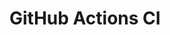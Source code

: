 # GitHub Actions CI























































































































































































































































































































































































































































































































































































































































































































































































































































































































































































































































































































































































































































































































































































































































































































































































































































































































































































































































































































































































































































































































































































































































































































































































































































































































































































































































































































































































































































































































































































































































































































































